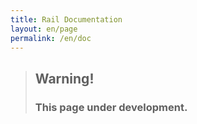 ```yaml
---
title: Rail Documentation
layout: en/page
permalink: /en/doc
---
```


> ## **Warning!**
> ### This page under development.
